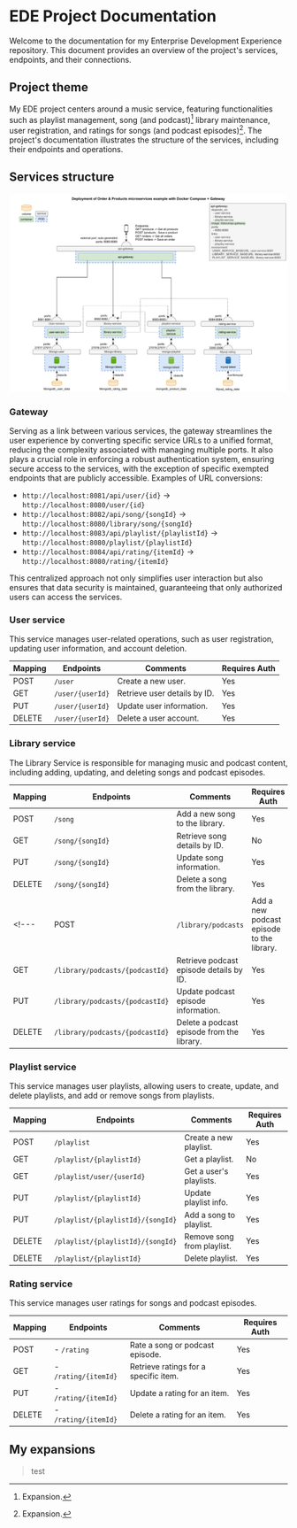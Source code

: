 # EDE Project Documentation

Welcome to the documentation for my Enterprise Development Experience repository. This document provides an overview of the project's services, endpoints, and their connections.

## Project theme

My EDE project centers around a music service, featuring functionalities such as playlist management, song (and podcast)[^1] library maintenance, user registration, and ratings for songs (and podcast episodes)[^1]. The project's documentation illustrates the structure of the services, including their endpoints and operations.

[^1]: Expansion.
## Services structure

![Project diagram](projectDiagram.png)

### Gateway

Serving as a link between various services, the gateway streamlines the user experience by converting specific service URLs to a unified format, reducing the complexity associated with managing multiple ports. It also plays a crucial role in enforcing a robust authentication system, ensuring secure access to the services, with the exception of specific exempted endpoints that are publicly accessible. 
Examples of URL conversions:

- `http://localhost:8081/api/user/{id}` -> `http://localhost:8080/user/{id}`
- `http://localhost:8082/api/song/{songId}` -> `http://localhost:8080/library/song/{songId}`
- `http://localhost:8083/api/playlist/{playlistId}` -> `http://localhost:8080/playlist/{playlistId}`
- `http://localhost:8084/api/rating/{itemId}` -> `http://localhost:8080/rating/{itemId}`

This centralized approach not only simplifies user interaction but also ensures that data security is maintained, guaranteeing that only authorized users can access the services.

### User service

This service manages user-related operations, such as user registration, updating user information, and account deletion.

| Mapping | Endpoints        | Comments                     | Requires Auth |
| ------- | ---------------- | ---------------------------- | ------------- |
| POST    | `/user`          | Create a new user.           | Yes            |
| GET     | `/user/{userId}` | Retrieve user details by ID. | Yes            |
| PUT     | `/user/{userId}` | Update user information.     | Yes            |
| DELETE  | `/user/{userId}` | Delete a user account.       | Yes            |

### Library service

The Library Service is responsible for managing music and podcast content, including adding, updating, and deleting songs and podcast episodes.

| Mapping | Endpoints                       | Comments                                   | Requires Auth |
| --------- | ------------------------------- | ------------------------------------------ | ------------------- |
| POST      | `/song`                 | Add a new song to the library.             | Yes |
| GET       | `/song/{songId}`        | Retrieve song details by ID.               | No |
| PUT       | `/song/{songId}`        | Update song information.                   | Yes |
| DELETE    | `/song/{songId}`        | Delete a song from the library.            | Yes |
<!---| POST      | `/library/podcasts`             | Add a new podcast episode to the library.  | Yes |
| GET       | `/library/podcasts/{podcastId}` | Retrieve podcast episode details by ID.    | Yes |
| PUT       | `/library/podcasts/{podcastId}` | Update podcast episode information.        | Yes |
| DELETE    | `/library/podcasts/{podcastId}` | Delete a podcast episode from the library. | Yes |-->

### Playlist service

This service manages user playlists, allowing users to create, update, and delete playlists, and add or remove songs from playlists.

| Mapping | Endpoints                         | Comments                   | Requires Auth |
| --------- | --------------------------------- | -------------------------- | ------------------- |
| POST      | `/playlist`                       | Create a new playlist.     | Yes |
| GET       | `/playlist/{playlistId}`          | Get a playlist.            | No |
| GET       | `/playlist/user/{userId}`         | Get a user's playlists.    | Yes |
| PUT       | `/playlist/{playlistId}`          | Update playlist info.      | Yes |
| PUT       | `/playlist/{playlistId}/{songId}` | Add a song to playlist.    | Yes |
| DELETE    | `/playlist/{playlistId}/{songId}` | Remove song from playlist. | Yes |
| DELETE    | `/playlist/{playlistId}`          | Delete playlist.           | Yes |

### Rating service

This service manages user ratings for songs and podcast episodes.

| Mapping | Endpoints          | Comments                              | Requires Auth |
| ------- | ------------------ | ------------------------------------- | ------------- |
| POST    | - `/rating`        | Rate a song or podcast episode.       | Yes            |
| GET     | - `/rating/{itemId}` | Retrieve ratings for a specific item. | Yes            |
| PUT     | - `/rating/{itemId}` | Update a rating for an item.          | Yes            |
| DELETE  | - `/rating/{itemId}` | Delete a rating for an item.          | Yes            |


## My expansions
> test
